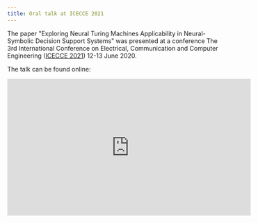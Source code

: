 ```yaml
---
title: Oral talk at ICECCE 2021
---
```


The paper 
"Exploring Neural Turing Machines Applicability in Neural-Symbolic Decision Support Systems" was 
presented at a conference
The 3rd International Conference on Electrical, Communication and Computer Engineering
([ICECCE 2021](https://icecce.com/)) 12-13 June 2020. 

The talk can be found online:

<iframe width="560" height="315" src="https://www.youtube.com/embed/_rz6cWg8Y_g" title="YouTube video player" frameborder="0" allow="accelerometer; autoplay; clipboard-write; encrypted-media; gyroscope; picture-in-picture" allowfullscreen></iframe>
